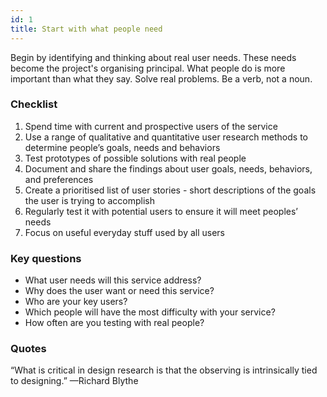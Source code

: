 ```yaml
---
id: 1
title: Start with what people need
---
```

Begin by identifying and thinking about real user needs. These needs become the project's organising principal. What people do is more important than what they say. Solve real problems. Be a verb, not a noun.


### Checklist
1. Spend time with current and prospective users of the service
2. Use a range of qualitative and quantitative user research methods to determine people’s goals, needs and behaviors
3. Test prototypes of possible solutions with real people
4. Document and share the findings about user goals, needs, behaviors, and preferences
5. Create a prioritised list of user stories - short descriptions of the goals the user is trying to accomplish
7. Regularly test it with potential users to ensure it will meet peoples’ needs
8. Focus on useful everyday stuff used by all users

### Key questions
- What user needs will this service address?
- Why does the user want or need this service?
- Who are your key users?
- Which people will have the most difficulty with your service?
- How often are you testing with real people?

### Quotes
“What is critical in design research is that the observing is intrinsically tied to designing.” —Richard Blythe
